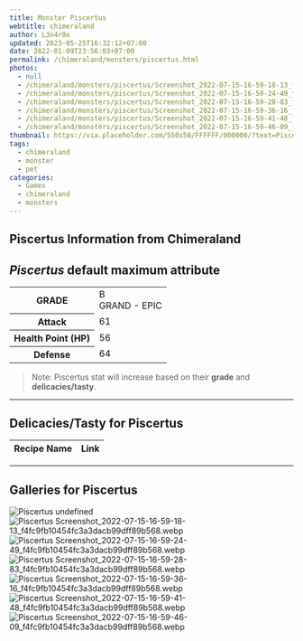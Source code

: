 ```yaml
---
title: Monster Piscertus
webtitle: chimeraland
author: L3n4r0x
updated: 2023-05-25T16:32:12+07:00
date: 2022-01-09T23:56:03+07:00
permalink: /chimeraland/monsters/piscertus.html
photos:
  - null
  - /chimeraland/monsters/piscertus/Screenshot_2022-07-15-16-59-18-13_f4fc9fb10454fc3a3dacb99dff89b568.webp
  - /chimeraland/monsters/piscertus/Screenshot_2022-07-15-16-59-24-49_f4fc9fb10454fc3a3dacb99dff89b568.webp
  - /chimeraland/monsters/piscertus/Screenshot_2022-07-15-16-59-28-83_f4fc9fb10454fc3a3dacb99dff89b568.webp
  - /chimeraland/monsters/piscertus/Screenshot_2022-07-15-16-59-36-16_f4fc9fb10454fc3a3dacb99dff89b568.webp
  - /chimeraland/monsters/piscertus/Screenshot_2022-07-15-16-59-41-48_f4fc9fb10454fc3a3dacb99dff89b568.webp
  - /chimeraland/monsters/piscertus/Screenshot_2022-07-15-16-59-46-09_f4fc9fb10454fc3a3dacb99dff89b568.webp
thumbnail: https://via.placeholder.com/550x50/FFFFFF/000000/?text=Piscertus
tags:
  - chimeraland
  - monster
  - pet
categories:
  - Games
  - chimeraland
  - monsters
---
```


<link
  rel="stylesheet"
  href="https://rawcdn.githack.com/dimaslanjaka/Web-Manajemen/870a349/css/bootstrap-5-3-0-alpha3-wrapper.css"
/>
<section id="bootstrap-wrapper">
  <h2>Piscertus Information from Chimeraland</h2>
  <h2 id="attribute"><i>Piscertus</i> default maximum attribute</h2>
  <div class="row">
    <div class="col mb-2">
      <div class="card bg-dark text-light">
        <div class="card-body">
          <table>
            <tr>
              <th>GRADE</th>
              <td>B <br /><span class="text-purple">GRAND - EPIC</span></td>
            </tr>
            <tr>
              <th>Attack</th>
              <td>61</td>
            </tr>
            <tr>
              <th>Health Point (HP)</th>
              <td>56</td>
            </tr>
            <tr>
              <th>Defense</th>
              <td>64</td>
            </tr>
          </table>
        </div>
      </div>
    </div>
  </div>
  <blockquote>
    Note: Piscertus stat will increase based on their <b>grade</b> and
    <b>delicacies/tasty</b>.
  </blockquote>
  <hr />
  <h2 id="delicacies">Delicacies/Tasty for Piscertus</h2>
  <div class="card">
    <div class="card-body">
      <div class="table-responsive">
        <table class="table table-striped table-dark">
          <thead>
            <tr>
              <th>Recipe Name</th>
              <th>Link</th>
            </tr>
          </thead>
          <tbody></tbody>
        </table>
      </div>
    </div>
  </div>
  <hr />
  <div id="gallery">
    <h2>Galleries for Piscertus</h2>
    <div class="row">
      <div class="col-lg-6 col-12">
        <img
          src="https://www.webmanajemen.com/undefined"
          alt="Piscertus undefined"
        />
      </div>
      <div class="col-lg-6 col-12">
        <img
          src="https://www.webmanajemen.com/chimeraland/monsters/piscertus/Screenshot_2022-07-15-16-59-18-13_f4fc9fb10454fc3a3dacb99dff89b568.webp"
          alt="Piscertus Screenshot_2022-07-15-16-59-18-13_f4fc9fb10454fc3a3dacb99dff89b568.webp"
        />
      </div>
      <div class="col-lg-6 col-12">
        <img
          src="https://www.webmanajemen.com/chimeraland/monsters/piscertus/Screenshot_2022-07-15-16-59-24-49_f4fc9fb10454fc3a3dacb99dff89b568.webp"
          alt="Piscertus Screenshot_2022-07-15-16-59-24-49_f4fc9fb10454fc3a3dacb99dff89b568.webp"
        />
      </div>
      <div class="col-lg-6 col-12">
        <img
          src="https://www.webmanajemen.com/chimeraland/monsters/piscertus/Screenshot_2022-07-15-16-59-28-83_f4fc9fb10454fc3a3dacb99dff89b568.webp"
          alt="Piscertus Screenshot_2022-07-15-16-59-28-83_f4fc9fb10454fc3a3dacb99dff89b568.webp"
        />
      </div>
      <div class="col-lg-6 col-12">
        <img
          src="https://www.webmanajemen.com/chimeraland/monsters/piscertus/Screenshot_2022-07-15-16-59-36-16_f4fc9fb10454fc3a3dacb99dff89b568.webp"
          alt="Piscertus Screenshot_2022-07-15-16-59-36-16_f4fc9fb10454fc3a3dacb99dff89b568.webp"
        />
      </div>
      <div class="col-lg-6 col-12">
        <img
          src="https://www.webmanajemen.com/chimeraland/monsters/piscertus/Screenshot_2022-07-15-16-59-41-48_f4fc9fb10454fc3a3dacb99dff89b568.webp"
          alt="Piscertus Screenshot_2022-07-15-16-59-41-48_f4fc9fb10454fc3a3dacb99dff89b568.webp"
        />
      </div>
      <div class="col-lg-6 col-12">
        <img
          src="https://www.webmanajemen.com/chimeraland/monsters/piscertus/Screenshot_2022-07-15-16-59-46-09_f4fc9fb10454fc3a3dacb99dff89b568.webp"
          alt="Piscertus Screenshot_2022-07-15-16-59-46-09_f4fc9fb10454fc3a3dacb99dff89b568.webp"
        />
      </div>
    </div>
  </div>
</section>